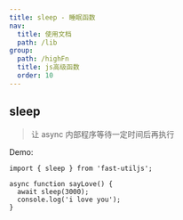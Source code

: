 ```yaml
---
title: sleep - 睡眠函数
nav:
  title: 使用文档
  path: /lib
group:
  path: /highFn
  title: js高级函数
  order: 10
---
```


## sleep

> 让 async 内部程序等待一定时间后再执行

Demo:

```tsx | pure
import { sleep } from 'fast-utiljs';

async function sayLove() {
  await sleep(3000);
  console.log('i love you');
}
```
